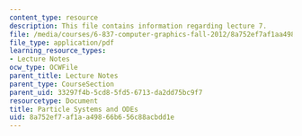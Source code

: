 ```yaml
---
content_type: resource
description: This file contains information regarding lecture 7.
file: /media/courses/6-837-computer-graphics-fall-2012/8a752ef7af1aa49866b656c88acbdd1e_MIT6_837F12_Lec07.pdf
file_type: application/pdf
learning_resource_types:
- Lecture Notes
ocw_type: OCWFile
parent_title: Lecture Notes
parent_type: CourseSection
parent_uid: 33297f4b-5cd8-5fd5-6713-da2dd75bc9f7
resourcetype: Document
title: Particle Systems and ODEs
uid: 8a752ef7-af1a-a498-66b6-56c88acbdd1e
---
```

